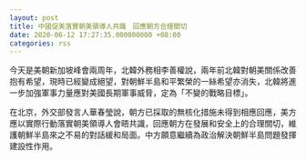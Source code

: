 ```yaml
---
layout: post
title: 中國促美落實朝美領導人共識　回應朝方合理關切
date: 2020-06-12 17:27:35.000000000 +08:00
categories: rss
---
```


今天是美朝新加坡峰會兩周年，北韓外務相李善權說，兩年前北韓對朝美關係改善抱有希望，現時已經變成絕望，對朝鮮半島和平繁榮的一絲希望亦消失，北韓將進一步加強軍事力量應對美國長期軍事威脅，定為「不變的戰略目標」。

在北京，外交部發言人華春瑩說，朝方已採取的無核化措施未得到相應回應，美方應以實際行動落實朝美領導人會晤共識，回應朝方在發展和安全上的合理關切，維護朝鮮半島來之不易的對話緩和局面。中方願意繼續為政治解決朝鮮半島問題發揮建設性作用。
